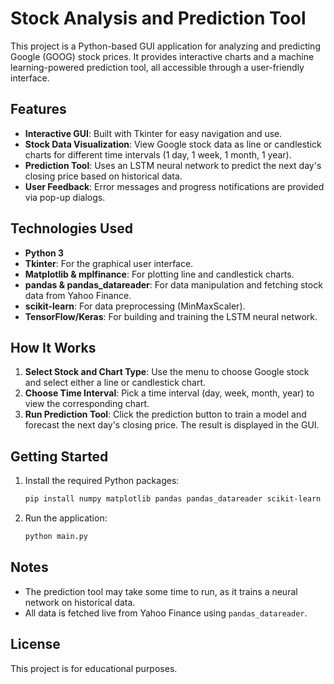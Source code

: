# Stock Analysis and Prediction Tool

This project is a Python-based GUI application for analyzing and predicting Google (GOOG) stock prices. It provides interactive charts and a machine learning-powered prediction tool, all accessible through a user-friendly interface.

## Features

- **Interactive GUI**: Built with Tkinter for easy navigation and use.
- **Stock Data Visualization**: View Google stock data as line or candlestick charts for different time intervals (1 day, 1 week, 1 month, 1 year).
- **Prediction Tool**: Uses an LSTM neural network to predict the next day's closing price based on historical data.
- **User Feedback**: Error messages and progress notifications are provided via pop-up dialogs.

## Technologies Used

- **Python 3**
- **Tkinter**: For the graphical user interface.
- **Matplotlib & mplfinance**: For plotting line and candlestick charts.
- **pandas & pandas_datareader**: For data manipulation and fetching stock data from Yahoo Finance.
- **scikit-learn**: For data preprocessing (MinMaxScaler).
- **TensorFlow/Keras**: For building and training the LSTM neural network.

## How It Works

1. **Select Stock and Chart Type**: Use the menu to choose Google stock and select either a line or candlestick chart.
2. **Choose Time Interval**: Pick a time interval (day, week, month, year) to view the corresponding chart.
3. **Run Prediction Tool**: Click the prediction button to train a model and forecast the next day's closing price. The result is displayed in the GUI.

## Getting Started

1. Install the required Python packages:
   ```bash
   pip install numpy matplotlib pandas pandas_datareader scikit-learn tensorflow mplfinance
   ```
2. Run the application:
   ```bash
   python main.py
   ```

## Notes

- The prediction tool may take some time to run, as it trains a neural network on historical data.
- All data is fetched live from Yahoo Finance using `pandas_datareader`.

## License

This project is for educational purposes.
